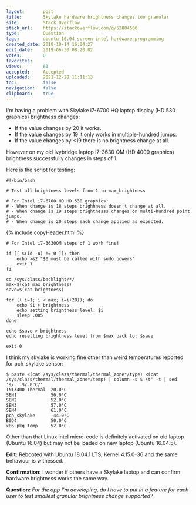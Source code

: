 ```yaml
---
layout:       post
title:        Skylake hardware brightness changes too granular
site:         Stack Overflow
stack_url:    https://stackoverflow.com/q/52804560
type:         Question
tags:         ubuntu-16.04 screen intel hardware-programming
created_date: 2018-10-14 16:04:27
edit_date:    2019-06-30 08:20:02
votes:        0
favorites:    
views:        61
accepted:     Accepted
uploaded:     2021-12-28 11:11:13
toc:          false
navigation:   false
clipboard:    true
---
```


I'm having a problem with Skylake i7-6700 HQ laptop display (HD 530 graphics) brightness changes:

- If the value changes by 20 it works.
- If the value changes by 19 it only works in multiple-hundred jumps.
- If the value changes by <19 there is no brightness change at all.

However on my old Ivybridge laptop i7-3630 QM (HD 4000 graphics) brightness successfully changes in steps of 1.

Here is the script for testing:

<!-- Language: lang-bash -->

``` 
#!/bin/bash

# Test all brightness levels from 1 to max_brightness

# For Intel i7-6700 HQ HD 530 graphics:
# - When change is 18 steps brighhness doesn't change at all.
# - When change is 19 steps brightnesss changes on multi-hundred point jumps.
# - When change is 20 steps each change applied as expected.

```

{% include copyHeader.html %}
``` 
# For Intel i7-3630QM steps of 1 work fine!

if [[ $(id -u) != 0 ]]; then
    echo >&2 "$0 must be called with sudo powers"
    exit 1
fi

cd /sys/class/backlight/*/
max=$(cat max_brightness)
save=$(cat brightness)

for (( i=1; i < max; i=i+20)); do
    echo $i > brightness
    echo setting brightness level: $i
    sleep .005
done

echo $save > brightness
echo resetting brightness level from $max back to: $save

exit 0

```


I think my skylake is working fine other than weird temperatures reported for pch_skylake sensor:

``` 
$ paste <(cat /sys/class/thermal/thermal_zone*/type) <(cat /sys/class/thermal/thermal_zone*/temp) | column -s $'\t' -t | sed 's/...$/.0°C/'
INT3400 Thermal  20.0°C
SEN1             56.0°C
SEN2             52.0°C
SEN3             57.0°C
SEN4             61.0°C
pch_skylake      -44.0°C
B0D4             50.0°C
x86_pkg_temp     52.0°C

```

Other than that Linux intel micro-code is definitely activated on old laptop (Ubuntu 16.04) but may not be loaded on new laptop (Ubuntu 16.04.5).

**Edit:** Rebooted with Ubuntu 18.04.1 LTS, Kernel 4.15.0-36 and the same behaviour is witnessed.

**Confirmation:** I wonder if others have a Skylake laptop and can confirm hardware brightness works the same way.

**Question:** *For the app I'm developing, do I have to put in a feature for each user to test smallest granular brightness change supported?*
